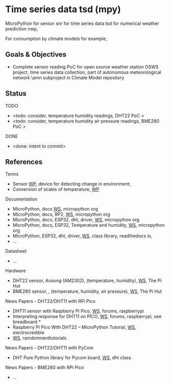 # Time series data tsd (mpy)

MicroPython for sensor snr for time series data tsd for numerical weather prediction nwp, 

For consumption by climate models for example,

## Goals & Objectives

* Complete sensor reading PoC for open source weather station OSWS project, time series data collection, part of autonomous meteorological network \amn subproject in Climate Model repository

## Status

TODO
* <todo: consider, temperature humidity readings, DHT22 PoC >
* <todo: consider, temperature humidity air pressure readings, BME280 PoC >

DONE
* <done: intent to commit>

## References

Terms
* Sensor [WP](https://en.wikipedia.org/wiki/Sensor), device for detecting change in environment, 
* Conversion of scales of temperature, [WP](https://en.wikipedia.org/wiki/Conversion_of_scales_of_temperature)

Documentation
* MicroPython, docs [WS](https://docs.micropython.org/en/latest/index.html#), micropython org
* MicroPython, docs, RP2, [WS](https://docs.micropython.org/en/latest/rp2/quickref.html), micropython org
* MicroPython, docs, ESP32, dht, driver, [WS](https://docs.micropython.org/en/latest/esp32/quickref.html#dht-driver), micropython org
* MicroPython, docs, ESP32, Temperature and humidity, [WS](https://docs.micropython.org/en/latest/esp8266/tutorial/dht.html), micropython org
* MicroPython, ESP32, dht, driver, [WS](https://mpython.readthedocs.io/en/v2.2.1/library/micropython/dht.html), class library, readthedocs io, 
* ...

Datasheet
* ...

Hardware
* DHT22 sensor, Aosong (AM2302), (temperature, humidity), [WS](https://thepihut.com/products/dht22-temperature-humidity-sensor-extras), The Pi Hut
* BME280 sensor, , (temperature, humidity, air pressure), [WS](https://thepihut.com/products/bme280-environmental-sensor), The Pi Hut

News Papers - DHT22/DHT11 with RPi Pico 
* DHT11 sensor with Raspberry Pi Pico, [WS](https://forums.raspberrypi.com/viewtopic.php?t=372629), forums, raspberrypi
* Interpreting response for DHT11 on PICO, [WS](https://forums.raspberrypi.com/viewtopic.php?t=339751), forums, raspberrypi, see breadboard *
* Raspberry Pi Pico With DHT22 – MicroPython Tutorial, [WS](https://electrocredible.com/raspberry-pi-pico-dht22-micropython-tutorial/), electrocredible
* [WS](https://randomnerdtutorials.com/raspberry-pi-pico-dht11-dht22-micropython/), ramdomnerdtutorials

News Papers - DHT22/DHT11 with PyCom
* DHT Pure Python library for Pycom board, [WS](https://github.com/JurassicPork/DHT_PyCom), dht class 

News Papers - BME280 with RPi Pico
* ...
